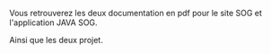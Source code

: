 Vous retrouverez les deux documentation en pdf pour le site SOG et l'application JAVA SOG.

Ainsi que les deux projet.
